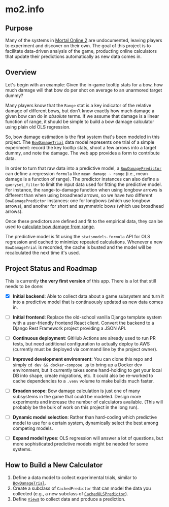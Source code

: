 # mo2.info

## Purpose
Many of the systems in [Mortal Online 2](https://www.mortalonline2.com/)
are undocumented, leaving players to experiment and discover on their own.
The goal of this project is to facilitate data-driven analysis of the game,
producting online calculators that update their predictions automatically as
new data comes in.

## Overview
Let's begin with an example: Given the in-game tooltip stats for a bow, 
how much damage will that bow do per shot on average to an unarmored 
target dummy? 

Many players know that the `Range` stat is a key indicator of the relative
damage of different bows, but don't know exactly how much damage a given bow
can do in *absolute* terms. If we assume that damage is a linear function of
range, it should be simple to build a bow damage calculator using plain old
OLS regression. 

So, bow damage estimation is the first system that's been modeled in this 
project. The [`BowDamageTrial`](mo2info/main/models.py) data model represents
one trial of a simple experiment: record the key tooltip stats, shoot a few
arrows into a target dummy, and note the damage. The web app provides a 
form to contribute data.

In order to turn that raw data into a predictive model, a 
[`BowDamagePredictor`](mo2info/main/models.py) can define a regression `formula`
like `mean_damage ~ range` (i.e., mean damage is a function of range). The 
predictor instances can also define a `queryset_filter` to limit the input data
used for fitting the predictive model. For instance, the range-to-damage function
when using longbow arrows is different than when using broadhead arrows, so we have 
two different `BowDamagePredictor` instances: one for longbows (which use longbow arrows),
and another for short and asymmetric bows (which use broadhead arrows).

Once these predictors are defined and fit to the empirical data, they can be used
to [calculate bow damage from range](https://app.mo2.info/bow-damage/).

The predictive model is fit using the `statsmodels.formula` API for OLS regression
and cached to minimize repeated calculations. Whenever a new `BowDamageTrial` is 
recorded, the cache is busted and the model will be recalculated the next time it's 
used.

## Project Status and Roadmap
This is currently **the very first version** of this app. There is a lot that
still needs to be done:
- [X] **Initial backend**: Able to collect data about a game subsystem and turn
it into a predictive model that is continuously updated as new data comes in.
- [ ] **Initial frontend**: Replace the old-school vanilla Django template system 
with a user-friendly frontend React client. Convert the backend to a 
Django Rest Framework project providing a JSON API.
- [ ] **Continuous deployment**: GitHub Actions are already used to run PR tests, 
but need additional configuration to actually deploy to AWS (currently must be
deployed via command line by the project owner).
- [ ] **Improved development environment**: You can clone this repo and simply
`cd dev && docker-compose up` to bring up a Docker dev environment, but it 
currently takes some hand-holding to get your local DB into shape, create migrations,
etc. It could also be re-worked to cache dependencies to a `.venv` volume to make
builds much faster.
- [ ] **Broaden scope**: Bow damage calculation is just one of many subsystems in
the game that could be modeled. Design more experiments and increase the number
of calculators available. (This will probably be the bulk of work on this project
in the long run).
- [ ] **Dynamic model selection**: Rather than hard-coding which predictive model
to use for a certain system, dynamically select the best among competing
models.
- [ ] **Expand model types**: OLS regression will answer a lot of questions, but more
sophisticated predictive models might be needed for some systems.


## How to Build a New Calculator
1. Define a data model to collect experimental trials, similar to 
[`BowDamageTrial`](mo2info/main/models.py).
2. Create a subclass of `CachedPredictor` that can model the data you collected (e.g., 
a new subclass of [`CachedOLSPredictor`](mo2info/main/models.py)). 
3. Define [`View`s](mo2info/main/models.py) to collect data and produce a prediction.

